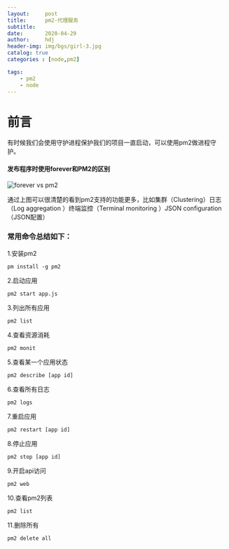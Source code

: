 ```yaml
---
layout:     post
title:      pm2-代理服务
subtitle:   
date:       2020-04-29
author:     hdj
header-img: img/bgs/girl-3.jpg
catalog: true
categories : [node,pm2]

tags:
    - pm2
    - node
---
```



# 前言

  有时候我们会使用守护进程保护我们的项目一直启动，可以使用pm2做进程守护。 

#### 发布程序时使用forever和PM2的区别
   ![forever vs pm2](http://hdj2048228.github.io/img/2020-04/pm2-forever.jpg)
   
   通过上图可以很清楚的看到pm2支持的功能更多，比如集群（Clustering）日志（Log aggregation ）终端监控（Terminal monitoring ）JSON configuration（JSON配置）	
                                                              
### 常用命令总结如下：
    
  1.安装pm2
  
    pm install -g pm2
      
  2.启动应用
   
    pm2 start app.js
      
  3.列出所有应用
  
    pm2 list
      
  4.查看资源消耗
  
    pm2 monit
    
  5.查看某一个应用状态
  
    pm2 describe [app id]
    
  6.查看所有日志
  
    pm2 logs
      
  7.重启应用
  
    pm2 restart [app id]
     
  8.停止应用
  
    pm2 stop [app id]
      
  9.开启api访问
    
    pm2 web
    
  10.查看pm2列表  
   
    pm2 list
  
  11.删除所有
    
    pm2 delete all  
    
                                                            



